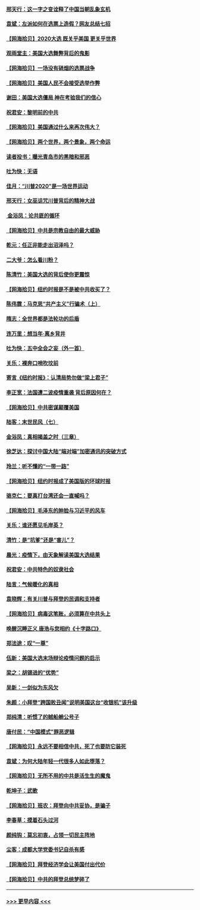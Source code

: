 #### [邢天行：这一字之变诠释了中国当朝乱象玄机](../pages/nsc993/n12533446.md?t=11090902) 
#### [袁斌：左派如何在选票上造假？网友总结七招](../pages/nsc993/n12533180.md?t=11090902) 
#### [【网海拾贝】2020大选 既关乎美国 更关乎世界](../pages/nsc993/n12533161.md?t=11090902) 
#### [观雨堂主：美国大选舞弊背后的鬼影](../pages/nsc993/n12533153.md?t=11090902) 
#### [【网海拾贝】一场没有硝烟的选票战争](../pages/nsc993/n12531883.md?t=11090902) 
#### [【网海拾贝】美国人民不会接受选举作弊](../pages/nsc993/n12528850.md?t=11090902) 
#### [谢田：美国大选僵局 神在考验我们的信心](../pages/nsc993/n12527932.md?t=11090902) 
#### [祝君安：黎明前的中共](../pages/nsc993/n12524071.md?t=11090902) 
#### [【网海拾贝】美国通过什么来再次伟大？](../pages/nsc993/n12523844.md?t=11090902) 
#### [【网海拾贝】两个世界，两个景象，两个命运](../pages/nsc993/n12521419.md?t=11090902) 
#### [读者投书：曝光青岛市的黑暗和邪恶](../pages/nsc993/n12520988.md?t=11090902) 
#### [吐为快：无语](../pages/nsc993/n12518588.md?t=11090902) 
#### [佳月：“川普2020”是一场世界运动](../pages/nsc993/n12518581.md?t=11090902) 
#### [邢天行：女巫诅咒川普背后的精神大战](../pages/nsc993/n12517257.md?t=11090902) 
#### [ 金浴凤：论共匪的循环](../pages/nsc993/n12517133.md?t=11090902) 
#### [【网海拾贝】中共是宗教自由的最大威胁](../pages/nsc993/n12516879.md?t=11090902) 
#### [乾元：任正非能走出沼泽吗？](../pages/nsc993/n12515831.md?t=11090902) 
#### [二大爷：怎么看川粉？](../pages/nsc993/n12515820.md?t=11090902) 
#### [陈清竹：美国大选的背后使你更震惊](../pages/nsc993/n12515589.md?t=11090902) 
#### [【网海拾贝】纽约时报是不是被中共收买了？](../pages/nsc993/n12515122.md?t=11090902) 
#### [陈伟霆：马克思“共产主义”行骗术（上）](../pages/nsc993/n12510217.md?t=11090902) 
#### [隋志：全世界都是法轮功的后盾](../pages/nsc993/n12510636.md?t=11090902) 
#### [连万里：想当年‧离乡背井](../pages/nsc993/n12510623.md?t=11090902) 
#### [吐为快：五中全会之妄（外一首）](../pages/nsc993/n12510470.md?t=11090902) 
#### [关乐：裸奔口哨吹坟前](../pages/nsc993/n12510403.md?t=11090902) 
#### [寄言《纽约时报》：认清局势勿做“梁上君子”](../pages/nsc993/n12510042.md?t=11090902) 
#### [李正宽：法国遭二波疫情重袭 背后原因何在？](../pages/nsc993/n12509971.md?t=11090902) 
#### [【网海拾贝】中共密谋颠覆美国](../pages/nsc993/n12509816.md?t=11090902) 
#### [陆客：末世民风（七）](../pages/nsc993/n12507822.md?t=11090902) 
#### [金浴凤：真相揭盖之时（三章）](../pages/nsc993/n12507804.md?t=11090902) 
#### [徐芝达：探讨中国大陆“端对端”加密通讯的突破方式](../pages/nsc993/n12507682.md?t=11090902) 
#### [玲兰：听不懂的“一带一路”](../pages/nsc993/n12507669.md?t=11090902) 
#### [【网海拾贝】纽约时报成了美国版的环球时报](../pages/nsc993/n12507053.md?t=11090902) 
#### [骆克仁：要真打台湾还会一直喊吗？](../pages/nsc993/n12506843.md?t=11090902) 
#### [【网海拾贝】毛泽东的肿脸与习近平的风车](../pages/nsc993/n12504537.md?t=11090902) 
#### [关乐：谁还愿见毛岸英？](../pages/nsc993/n12503866.md?t=11090902) 
#### [清竹：是“坑爹”还是“害儿”？](../pages/nsc993/n12503034.md?t=11090902) 
#### [晨光：疫情下，由天象解读美国大选结果](../pages/nsc993/n12502536.md?t=11090902) 
#### [祝君安：中共特色的奴隶社会](../pages/nsc993/n12501529.md?t=11090902) 
#### [陆言：气候暖化的真相](../pages/nsc993/n12501183.md?t=11090902) 
#### [袁晓辉：有关川普与拜登的民调和支持者](../pages/nsc993/n12500433.md?t=11090902) 
#### [【网海拾贝】病毒这笔账，必须算在中共头上](../pages/nsc993/n12500320.md?t=11090902) 
#### [唤醒沉睡正义 唐浩与您相约《十字路口》](../pages/nsc993/n12497980.md?t=11090902) 
#### [郑法途：叹“一尊”](../pages/nsc993/n12498837.md?t=11090902) 
#### [伍新：美国大选末场辩论疫情问题的启示](../pages/nsc993/n12498829.md?t=11090902) 
#### [梁之：胡锡进的“优势”](../pages/nsc993/n12498780.md?t=11090902) 
#### [吴新：一剑似为东风欠](../pages/nsc993/n12498772.md?t=11090902) 
#### [朱颜：小拜登“跨国败丑闻”说明美国这台“收银机”该升级](../pages/nsc993/n12498731.md?t=11090902) 
#### [郑纯清：听惯了的贼船艄公号子](../pages/nsc993/n12498721.md?t=11090902) 
#### [唐付民：“中国模式”罪恶逻辑](../pages/nsc993/n12498310.md?t=11090902) 
#### [【网海拾贝】永远不要相信中共，死了也要防它装死](../pages/nsc993/n12498162.md?t=11090902) 
#### [袁斌：为何大陆年轻一代很多人如此堕落？](../pages/nsc993/n12495696.md?t=11090902) 
#### [【网海拾贝】无所不用的中共是活生生的魔鬼](../pages/nsc993/n12495621.md?t=11090902) 
#### [乾坤子：武歌](../pages/nsc993/n12493391.md?t=11090902) 
#### [【网海拾贝】班农：拜登向中共妥协，是骗子](../pages/nsc993/n12492877.md?t=11090902) 
#### [李春草：摸着石头过河](../pages/nsc993/n12491121.md?t=11090902) 
#### [颜纯钩：莫忘初衷，占领一切民主阵地](../pages/nsc993/n12490965.md?t=11090902) 
#### [尘客：成都大学党委书记自杀有感](../pages/nsc993/n12490950.md?t=11090902) 
#### [【网海拾贝】拜登经济学会让美国付出代价](../pages/nsc993/n12489662.md?t=11090902) 
#### [【网海拾贝】中共的拜登总统梦碎了](../pages/nsc993/n12487896.md?t=11090902) 

----
#### [ >>> 更早内容 <<< ](../indexes/nsc993-earlier.md)
